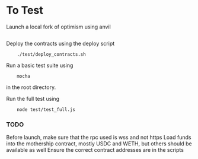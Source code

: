 # To Test
 
Launch a local fork of optimism using anvil 
``` anvil --fork-url $OP_RPC_URL 
```

Deploy the contracts using the deploy script 
```
	./test/deploy_contracts.sh
```

Run a basic test suite using 
```
	mocha
```
in the root directory.

Run the full test using 
```
	node test/test_full.js
```


### TODO

Before launch, make sure that the rpc used is wss and not https
Load funds into the mothership contract, mostly USDC and WETH, but others should be available as well
Ensure the correct contract addresses are in the scripts
